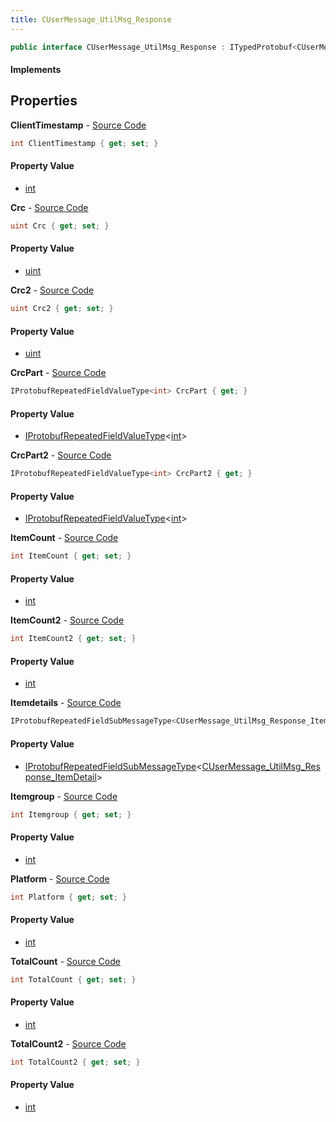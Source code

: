 ```yaml
---
title: CUserMessage_UtilMsg_Response
---
```


```csharp
public interface CUserMessage_UtilMsg_Response : ITypedProtobuf<CUserMessage_UtilMsg_Response>, INativeHandle
```

#### Implements

## Properties

**ClientTimestamp** - [Source Code](https://github.com/swiftly-solution/swiftlys2/blob/main/managed/src/SwiftlyS2.Generated/Protobufs/Interfaces/CUserMessage_UtilMsg_Response.cs#L31)

```csharp
int ClientTimestamp { get; set; }
```

#### Property Value

- [int](https://learn.microsoft.com/dotnet/api/system.int32)

**Crc** - [Source Code](https://github.com/swiftly-solution/swiftlys2/blob/main/managed/src/SwiftlyS2.Generated/Protobufs/Interfaces/CUserMessage_UtilMsg_Response.cs#L13)

```csharp
uint Crc { get; set; }
```

#### Property Value

- [uint](https://learn.microsoft.com/dotnet/api/system.uint32)

**Crc2** - [Source Code](https://github.com/swiftly-solution/swiftlys2/blob/main/managed/src/SwiftlyS2.Generated/Protobufs/Interfaces/CUserMessage_UtilMsg_Response.cs#L19)

```csharp
uint Crc2 { get; set; }
```

#### Property Value

- [uint](https://learn.microsoft.com/dotnet/api/system.uint32)

**CrcPart** - [Source Code](https://github.com/swiftly-solution/swiftlys2/blob/main/managed/src/SwiftlyS2.Generated/Protobufs/Interfaces/CUserMessage_UtilMsg_Response.cs#L25)

```csharp
IProtobufRepeatedFieldValueType<int> CrcPart { get; }
```

#### Property Value

- [IProtobufRepeatedFieldValueType](/docs/api/shared/netmessages/iprotobufrepeatedfieldvaluetype-1)<[int](https://learn.microsoft.com/dotnet/api/system.int32)>

**CrcPart2** - [Source Code](https://github.com/swiftly-solution/swiftlys2/blob/main/managed/src/SwiftlyS2.Generated/Protobufs/Interfaces/CUserMessage_UtilMsg_Response.cs#L28)

```csharp
IProtobufRepeatedFieldValueType<int> CrcPart2 { get; }
```

#### Property Value

- [IProtobufRepeatedFieldValueType](/docs/api/shared/netmessages/iprotobufrepeatedfieldvaluetype-1)<[int](https://learn.microsoft.com/dotnet/api/system.int32)>

**ItemCount** - [Source Code](https://github.com/swiftly-solution/swiftlys2/blob/main/managed/src/SwiftlyS2.Generated/Protobufs/Interfaces/CUserMessage_UtilMsg_Response.cs#L16)

```csharp
int ItemCount { get; set; }
```

#### Property Value

- [int](https://learn.microsoft.com/dotnet/api/system.int32)

**ItemCount2** - [Source Code](https://github.com/swiftly-solution/swiftlys2/blob/main/managed/src/SwiftlyS2.Generated/Protobufs/Interfaces/CUserMessage_UtilMsg_Response.cs#L22)

```csharp
int ItemCount2 { get; set; }
```

#### Property Value

- [int](https://learn.microsoft.com/dotnet/api/system.int32)

**Itemdetails** - [Source Code](https://github.com/swiftly-solution/swiftlys2/blob/main/managed/src/SwiftlyS2.Generated/Protobufs/Interfaces/CUserMessage_UtilMsg_Response.cs#L37)

```csharp
IProtobufRepeatedFieldSubMessageType<CUserMessage_UtilMsg_Response_ItemDetail> Itemdetails { get; }
```

#### Property Value

- [IProtobufRepeatedFieldSubMessageType](/docs/api/shared/netmessages/iprotobufrepeatedfieldsubmessagetype-1)<[CUserMessage_UtilMsg_Response_ItemDetail](/docs/api/shared/protobufdefinitions/cusermessage_utilmsg_response_itemdetail)>

**Itemgroup** - [Source Code](https://github.com/swiftly-solution/swiftlys2/blob/main/managed/src/SwiftlyS2.Generated/Protobufs/Interfaces/CUserMessage_UtilMsg_Response.cs#L40)

```csharp
int Itemgroup { get; set; }
```

#### Property Value

- [int](https://learn.microsoft.com/dotnet/api/system.int32)

**Platform** - [Source Code](https://github.com/swiftly-solution/swiftlys2/blob/main/managed/src/SwiftlyS2.Generated/Protobufs/Interfaces/CUserMessage_UtilMsg_Response.cs#L34)

```csharp
int Platform { get; set; }
```

#### Property Value

- [int](https://learn.microsoft.com/dotnet/api/system.int32)

**TotalCount** - [Source Code](https://github.com/swiftly-solution/swiftlys2/blob/main/managed/src/SwiftlyS2.Generated/Protobufs/Interfaces/CUserMessage_UtilMsg_Response.cs#L43)

```csharp
int TotalCount { get; set; }
```

#### Property Value

- [int](https://learn.microsoft.com/dotnet/api/system.int32)

**TotalCount2** - [Source Code](https://github.com/swiftly-solution/swiftlys2/blob/main/managed/src/SwiftlyS2.Generated/Protobufs/Interfaces/CUserMessage_UtilMsg_Response.cs#L46)

```csharp
int TotalCount2 { get; set; }
```

#### Property Value

- [int](https://learn.microsoft.com/dotnet/api/system.int32)


